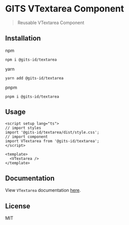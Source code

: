 # GITS VTextarea Component

> Reusable VTextarea Component

## Installation

npm

```
npm i @gits-id/textarea
```

yarn

```
yarn add @gits-id/textarea
```

pnpm

```
pnpm i @gits-id/textarea
```

## Usage

```vue
<script setup lang="ts">
// import styles
import '@gits-id/textarea/dist/style.css';
// import component
import VTextarea from '@gits-id/textarea';
</script>

<template>
  <VTextarea />
</template>
```

## Documentation

View `VTextarea` documentation [here](https://gits-ui.web.app/?path=/story/components-textarea--default).

## License

MIT
